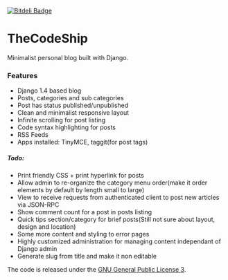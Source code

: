 [![Bitdeli Badge](https://d2weczhvl823v0.cloudfront.net/aymanfarhat/thecodeship/trend.png)](https://bitdeli.com/free "Bitdeli Badge")

TheCodeShip
===========

Minimalist personal blog built with Django.

### Features
+ Django 1.4 based blog
+ Posts, categories and sub categories
+ Post has status published/unpublished
+ Clean and minimalist responsive layout
+ Infinite scrolling for post listing
+ Code syntax highlighting for posts
+ RSS Feeds
+ Apps installed: TinyMCE, taggit(for post tags)

##### Todo:
+ Print friendly CSS + print hyperlink for posts
+ Allow admin to re-organize the category menu order(make it order elements by default by length small to large)
+ View to receive requests from authenticated client to post new articles via JSON-RPC
+ Show comment count for a post in posts listing
+ Quick tips section/category for brief posts(Still not sure about layout, design and location)
+ Some more content and styling to error pages
+ Highly customized administration for managing content independant of Django admin
+ Generate slug from title and make it non editable

The code is released under the [GNU General Public License 3](http://www.gnu.org/copyleft/gpl.html).

